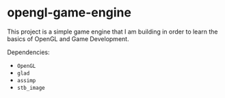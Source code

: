 # opengl-game-engine

This project is a simple game engine that I am building in order to learn the basics of OpenGL and Game Development.

Dependencies:
- `OpenGL`
- `glad`
- `assimp`
- `stb_image`